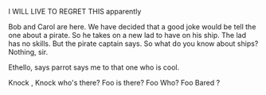 
I WILL LIVE TO REGRET THIS
apparently

Bob and Carol are here. We have decided that a good joke would be tell the one about a pirate. So he takes on a new lad to have on his ship. The lad has no skills. But the pirate captain says. So what do you know about ships? Nothing, sir.

Ethello, says parrot says me to that one who is cool.

Knock , Knock who's there?
Foo is there?
Foo Who?
Foo Bared ?
